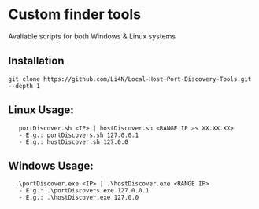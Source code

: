 # Custom finder tools
Avaliable scripts for both Windows & Linux systems

## Installation
```
git clone https://github.com/Li4N/Local-Host-Port-Discovery-Tools.git --depth 1
```
## Linux Usage: 
```
   portDiscover.sh <IP> | hostDiscover.sh <RANGE IP as XX.XX.XX> 
   - E.g.: portDiscovers.sh 127.0.0.1
   - E.g.: hostDiscover.sh 127.0.0 
```
## Windows Usage:
```
  .\portDiscover.exe <IP> | .\hostDiscover.exe <RANGE IP> 
   - E.g.: .\portDiscovers.exe 127.0.0.1
   - E.g.: .\hostDiscover.exe 127.0.0 
```

